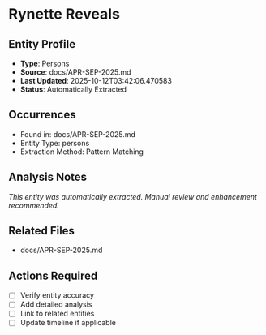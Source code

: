 # Rynette Reveals

## Entity Profile
- **Type**: Persons
- **Source**: docs/APR-SEP-2025.md
- **Last Updated**: 2025-10-12T03:42:06.470583
- **Status**: Automatically Extracted

## Occurrences
- Found in: docs/APR-SEP-2025.md
- Entity Type: persons
- Extraction Method: Pattern Matching

## Analysis Notes
*This entity was automatically extracted. Manual review and enhancement recommended.*

## Related Files
- docs/APR-SEP-2025.md

## Actions Required
- [ ] Verify entity accuracy
- [ ] Add detailed analysis
- [ ] Link to related entities
- [ ] Update timeline if applicable
